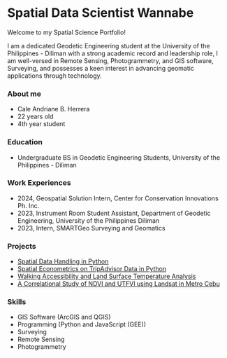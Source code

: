 # Spatial Data Scientist Wannabe
Welcome to my Spatial Science Portfolio!

I am a dedicated Geodetic Engineering student at the University of the Philippines - Diliman with a strong academic record and 
leadership role, I am well-versed in Remote Sensing, Photogrammetry, and GIS software, Surveying, and possesses a keen 
interest in advancing geomatic applications through technology.  

### About me
- Cale Andriane B. Herrera
- 22 years old
- 4th year student

### Education
- Undergraduate BS in Geodetic Engineering Students, University of the Philippines - Diliman

### Work Experiences
- 2024, Geospatial Solution Intern, Center for Conservation Innovations Ph. Inc.
- 2023, Instrument Room Student Assistant, Department of Geodetic Engineering, University of the Philippines Diliman
- 2023, Intern, SMARTGeo Surveying and Geomatics

### Projects
- [Spatial Data Handling in Python](https://colab.research.google.com/drive/1eTjVF7jKfxo5ITJswxBwv68-5Gs1ZXQy?usp=sharing)
- [Spatial Econometrics on TripAdvisor Data in Python](https://colab.research.google.com/drive/12sJk0HCw1sDeSnG2esottlGrvQmlFl58?usp=sharing)
- [Walking Accessibility and Land Surface Temperature Analysis](https://colab.research.google.com/drive/11alak0vZxILo0fOdgyAnofQ-IivqCzOc?usp=sharing)
- [A Correlational Study of NDVI and UTFVI using Landsat in Metro Cebu](https://drive.google.com/file/d/192UhJ0R6JKjxGQGlOulxsnBlMYrlXyhj/view?usp=sharing)

### Skills
- GIS Software (ArcGIS and QGIS)
- Programming (Python and JavaScript (GEE))
- Surveying
- Remote Sensing
- Photogrammetry



